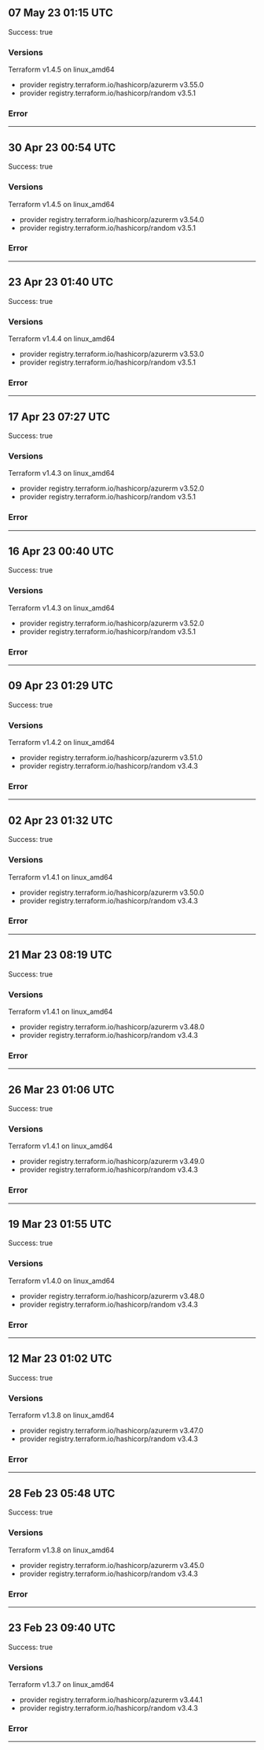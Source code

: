## 07 May 23 01:15 UTC

Success: true

### Versions

Terraform v1.4.5
on linux_amd64
+ provider registry.terraform.io/hashicorp/azurerm v3.55.0
+ provider registry.terraform.io/hashicorp/random v3.5.1

### Error



---

## 30 Apr 23 00:54 UTC

Success: true

### Versions

Terraform v1.4.5
on linux_amd64
+ provider registry.terraform.io/hashicorp/azurerm v3.54.0
+ provider registry.terraform.io/hashicorp/random v3.5.1

### Error



---

## 23 Apr 23 01:40 UTC

Success: true

### Versions

Terraform v1.4.4
on linux_amd64
+ provider registry.terraform.io/hashicorp/azurerm v3.53.0
+ provider registry.terraform.io/hashicorp/random v3.5.1

### Error



---

## 17 Apr 23 07:27 UTC

Success: true

### Versions

Terraform v1.4.3
on linux_amd64
+ provider registry.terraform.io/hashicorp/azurerm v3.52.0
+ provider registry.terraform.io/hashicorp/random v3.5.1

### Error



---

## 16 Apr 23 00:40 UTC

Success: true

### Versions

Terraform v1.4.3
on linux_amd64
+ provider registry.terraform.io/hashicorp/azurerm v3.52.0
+ provider registry.terraform.io/hashicorp/random v3.5.1

### Error



---

## 09 Apr 23 01:29 UTC

Success: true

### Versions

Terraform v1.4.2
on linux_amd64
+ provider registry.terraform.io/hashicorp/azurerm v3.51.0
+ provider registry.terraform.io/hashicorp/random v3.4.3

### Error



---

## 02 Apr 23 01:32 UTC

Success: true

### Versions

Terraform v1.4.1
on linux_amd64
+ provider registry.terraform.io/hashicorp/azurerm v3.50.0
+ provider registry.terraform.io/hashicorp/random v3.4.3

### Error



---

## 21 Mar 23 08:19 UTC

Success: true

### Versions

Terraform v1.4.1
on linux_amd64
+ provider registry.terraform.io/hashicorp/azurerm v3.48.0
+ provider registry.terraform.io/hashicorp/random v3.4.3

### Error



---

## 26 Mar 23 01:06 UTC

Success: true

### Versions

Terraform v1.4.1
on linux_amd64
+ provider registry.terraform.io/hashicorp/azurerm v3.49.0
+ provider registry.terraform.io/hashicorp/random v3.4.3

### Error



---

## 19 Mar 23 01:55 UTC

Success: true

### Versions

Terraform v1.4.0
on linux_amd64
+ provider registry.terraform.io/hashicorp/azurerm v3.48.0
+ provider registry.terraform.io/hashicorp/random v3.4.3

### Error



---

## 12 Mar 23 01:02 UTC

Success: true

### Versions

Terraform v1.3.8
on linux_amd64
+ provider registry.terraform.io/hashicorp/azurerm v3.47.0
+ provider registry.terraform.io/hashicorp/random v3.4.3

### Error



---

## 28 Feb 23 05:48 UTC

Success: true

### Versions

Terraform v1.3.8
on linux_amd64
+ provider registry.terraform.io/hashicorp/azurerm v3.45.0
+ provider registry.terraform.io/hashicorp/random v3.4.3

### Error



---

## 23 Feb 23 09:40 UTC

Success: true

### Versions

Terraform v1.3.7
on linux_amd64
+ provider registry.terraform.io/hashicorp/azurerm v3.44.1
+ provider registry.terraform.io/hashicorp/random v3.4.3

### Error



---

